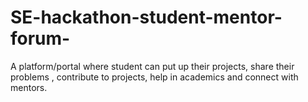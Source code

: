 # SE-hackathon-student-mentor-forum-
A platform/portal where student can put up their projects, share their problems , contribute to projects, help in academics and connect with mentors.
